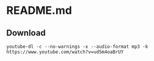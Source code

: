 # README.md

## Download
```
youtube-dl -c --no-warnings -x --audio-format mp3 -k https://www.youtube.com/watch?v=ud5m4oaBrUY
```